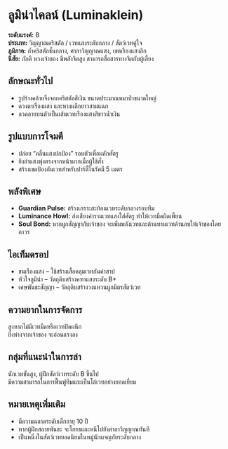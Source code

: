 # ลูมิน่าไคลน์ (Luminaklein)

**ระดับแรงค์:** B  
**ประเภท:** วิญญาณคริสตัล / เวทแสงระดับกลาง / สัตว์เวทคู่ใจ  
**ภูมิภาค:** ถ้ำคริสตัลชั้นกลาง, ศาลาวิญญาณแสง, เขตเรืองแสงลึก  
**นิสัย:** ภักดี หวงเจ้าของ มีพลังจิตสูง สามารถสื่อสารทางจิตกับผู้เลี้ยง

## ลักษณะทั่วไป
- รูปร่างคล้ายจิ้งจอกคริสตัลสีเงิน ขนาดประมาณหมาป่าขนาดใหญ่  
- ดวงตาเรืองแสง และหางผลึกยาวสามแฉก  
- ลวดลายบนตัวเป็นเส้นเวทเรืองแสงสีขาวน้ำเงิน

## รูปแบบการโจมตี
- ปล่อย “คลื่นแสงปกป้อง” รอบตัวเพื่อผลักศัตรู  
- ยิงลำแสงพุ่งตรงจากหน้าผากเมื่อผู้ใช้สั่ง  
- สร้างเขตป้องกันเวทสำหรับปาร์ตี้ในรัศมี 5 เมตร

## พลังพิเศษ
- **Guardian Pulse:** สร้างเกราะสะท้อนเวทระดับกลางรอบทีม  
- **Luminance Howl:** ส่งเสียงคำรามเวทแสงใส่ศัตรู ทำให้เวทมืดผิดเพี้ยน  
- **Soul Bond:** หากผูกสัญญากับเจ้าของ จะเพิ่มพลังเวทและต้านทานเวทด้านลบให้เจ้าของโดยถาวร

## ไอเท็มดรอป
- ขนเรืองแสง – ใช้สร้างเสื้อคลุมเวทกันคำสาป  
- หัวใจลูมิน่า – วัตถุดิบสร้างคฑาแสงระดับ B+  
- เศษพันธะสัญญา – วัตถุดิบสร้างวงแหวนผูกมิตรสัตว์เวท

## ความยากในการจัดการ
สูงหากไม่มีเวทมืดหรือเวทปิดผนึก  
ยิ่งห่างจากเจ้าของ จะอ่อนแรงลง

## กลุ่มที่แนะนำในการล่า
นักเวทขั้นสูง, ผู้ฝึกสัตว์เวทระดับ B ขึ้นไป  
มีความสามารถในการฟื้นฟูทีมและเป็นโล่เวทอย่างยอดเยี่ยม

## หมายเหตุเพิ่มเติม
- มีความฉลาดระดับเด็กอายุ 10 ปี  
- หากผู้ฝึกสลายพันธะ จะโกรธและหนีไปยังศาลาวิญญาณทันที  
- เป็นหนึ่งในสัตว์เวทยอดนิยมในหมู่นักผจญภัยระดับกลาง
